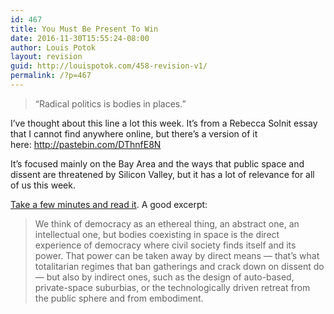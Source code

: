 ```yaml
---
id: 467
title: You Must Be Present To Win
date: 2016-11-30T15:55:24-08:00
author: Louis Potok
layout: revision
guid: http://louispotok.com/458-revision-v1/
permalink: /?p=467
---
```

> &#8220;Radical politics is bodies in places.&#8221;

I&#8217;ve thought about this line a lot this week. It&#8217;s from a Rebecca Solnit essay that I cannot find anywhere online, but there&#8217;s a version of it here: http://pastebin.com/DThnfE8N

It&#8217;s focused mainly on the Bay Area and the ways that public space and dissent are threatened by Silicon Valley, but it has a lot of relevance for all of us this week.

[Take a few minutes and read it](http://pastebin.com/DThnfE8N). A good excerpt:

> We think of democracy as an ethereal thing, an abstract one, an intellectual one, but bodies coexisting in space is the direct experience of democracy where civil society finds itself and its power. That power can be taken away by direct means — that’s what totalitarian regimes that ban gatherings and crack down on dissent do — but also by indirect ones, such as the design of auto-based, private-space suburbias, or the technologically driven retreat from the public sphere and from embodiment.